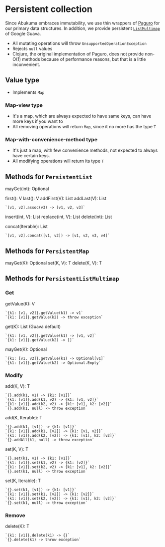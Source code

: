 # Persistent collection

Since Abukuma embraces immutability, we use thin wrappers of [Paguro](https://github.com/GlenKPeterson/Paguro) for our
primary data structures.
In addition, we provide persistent
[`ListMultimap`](https://github.com/google/guava/wiki/NewCollectionTypesExplained#multimap)
of Google Guava.

* All mutating operations will throw `UnsupportedOperationException`
* Rejects `null` values
* Clojure, the original implementation of Paguro, does not provide non-O(1) methods because of performance reasons,
    but that is a little inconvenient.


## Value type

* Implements `Map`

### Map-view type

* It's a map, which are always expected to have same keys, can have more keys if you want to
* All removing operations will return `Map`, since it no more has the type `T`

### Map-with-convenience-method type

* It's just a map, with few convenience methods, not expected to always have certain keys.
* All modifying operations will return its type `T`


## Methods for `PersistentList`

mayGet(int): Optional<V>

first(): V
last(): V
addFirst(V): List<V>
addLast(V): List<V>

    `[v1, v2].assoc(v3) -> [v1, v2, v3]`

insert(int, V): List<V>
replace(int, V): List<V>
delete(int): List<V>

concat(Iterable<V>): List<V>

    `[v1, v2].concat([v1, v2]) -> [v1, v2, v3, v4]`


## Methods for `PersistentMap`

mayGet(K): Optional<V>
set(K, V): T
delete(K, V): T


## Methods for `PersistentListMultimap`

### Get

getValue(K): V

    `{k1: [v1, v2]}.getValue(k1) -> v1`
    `{k1: [v1]}.getValue(k2) -> throw exception`

get(K): List<V>  (Guava default)

    `{k1: [v1, v2]}.getValue(k1) -> [v1, v2]`
    `{k1: [v1]}.getValue(k2) -> []`

mayGet(K): Optional<V>

    `{k1: [v1, v2]}.getValue(k1) -> Optional[v1]`
    `{k1: [v1]}.getValue(k2) -> Optional.Empty`


### Modify

add(K, V): T

    `{}.add(k1, v1) -> {k1: [v1]}`
    `{k1: [v1]}.add(k1, v2) -> {k1: [v1, v2]}`
    `{k1: [v1]}.add(k2, v2) -> {k1: [v1], k2: [v2]}`
    `{}.add(k1, null) -> throw exception`

add(K, Iterable<V>): T

    `{}.add(k1, [v1]) -> {k1: [v1]}`
    `{k1: [v1]}.add(k1, [v2]) -> {k1: [v1, v2]}`
    `{k1: [v1]}.add(k2, [v2]) -> {k1: [v1], k2: [v2]}`
    `{}.addAll(k1, null) -> throw exception`

set(K, V): T

    `{}.set(k1, v1) -> {k1: [v1]}`
    `{k1: [v1]}.set(k1, v2) -> {k1: [v2]}`
    `{k1: [v1]}.set(k2, v2) -> {k1: [v1], k2: [v2]}`
    `{}.set(k1, null) -> throw exception`

set(K, Iterable<V>): T

    `{}.set(k1, [v1]) -> {k1: [v1]}`
    `{k1: [v1]}.set(k1, [v2]) -> {k1: [v2]}`
    `{k1: [v1]}.set(k2, [v2]) -> {k1: [v1], k2: [v2]}`
    `{}.set(k1, null) -> throw exception`

<!--
merge(Multimap<K, V>): T

    `{k1: [v1]}.merge({k1, [v2]}) -> {k1: [v1, v2]}`
    `{k1: [v1]}.merge({k2, [v2]}) -> {k1: [v1], k2: [v2]}`
    `{}.merge(null) -> throw exception`
-->


### Remove

delete(K): T

    `{k1: [v1]}.delete(k1) -> {}`
    `{}.delete(k1) -> throw exception`
